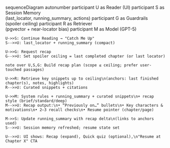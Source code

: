 sequenceDiagram
    autonumber
    participant U as Reader (UI)
    participant S as Session Memory<br/>(last_locator, running_summary, actions)
    participant G as Guardrails<br/>(spoiler ceiling)
    participant R as Retriever<br/>(pgvector + near-locator bias)
    participant M as Model (GPT-5)

    U->>S: Continue Reading → "Catch Me Up"
    S-->>U: last_locator + running_summary (compact)

    U->>G: Request recap
    G-->>U: Set spoiler ceiling = last completed chapter (or last locator)

    note over U,S,G: Build recap plan (scope ≤ ceiling; prefer user-touched passages)

    U->>R: Retrieve key snippets up to ceiling\n(anchors: last finished chapter(s), notes, highlights)
    R-->>U: Curated snippets + citations

    U->>M: System rules + running_summary + curated snippets\n+ recap style (brief/standard/deep)
    M-->>U: Recap output:\n• “Previously on…” bullets\n• Key characters & motivations\n• 2–3 recall checks\n• Resume pointer (chapter/page)

    M->>S: Update running_summary with recap delta\n(links to anchors used)
    S-->>U: Session memory refreshed; resume state set

    U-->>U: UI shows: Recap (expand), Quick quiz (optional),\n"Resume at Chapter X" CTA
